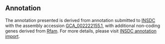 

Annotation
----------

The annotation presented is derived from annotation submitted to
[INSDC](http://www.insdc.org) with the assembly accession
[GCA\_002222155.1](http://www.ebi.ac.uk/ena/data/view/GCA_002222155.1),
with additional non-coding genes derived from
[Rfam](http://rfam.xfam.org/). For more details, please visit [INSDC
annotation
import](http://ensemblgenomes.org/info/data/insdc_annotation).

